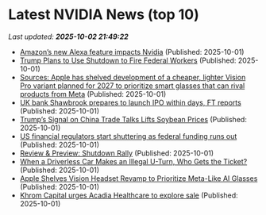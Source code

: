 # Latest NVIDIA News (top 10)
_Last updated: **2025-10-02 21:49:22**_

- [Amazon’s new Alexa feature impacts Nvidia](https://biztoc.com/x/9f7f13bc68fd34f4) (Published: 2025-10-01)
- [Trump Plans to Use Shutdown to Fire Federal Workers](https://biztoc.com/x/76b37aa571f1db82) (Published: 2025-10-01)
- [Sources: Apple has shelved development of a cheaper, lighter Vision Pro variant planned for 2027 to prioritize smart glasses that can rival products from Meta](https://biztoc.com/x/5b319fb34fecb9b1) (Published: 2025-10-01)
- [UK bank Shawbrook prepares to launch IPO within days, FT reports](https://biztoc.com/x/de394e862cc18b10) (Published: 2025-10-01)
- [Trump’s Signal on China Trade Talks Lifts Soybean Prices](https://biztoc.com/x/4cc6510dae4f24e0) (Published: 2025-10-01)
- [US financial regulators start shuttering as federal funding runs out](https://biztoc.com/x/94333372fa706564) (Published: 2025-10-01)
- [Review & Preview: Shutdown Rally](https://biztoc.com/x/0435ab8c7a09a7b4) (Published: 2025-10-01)
- [When a Driverless Car Makes an Illegal U-Turn, Who Gets the Ticket?](https://biztoc.com/x/2bdf420222842d48) (Published: 2025-10-01)
- [Apple Shelves Vision Headset Revamp to Prioritize Meta-Like AI Glasses](https://biztoc.com/x/63da37611e6386ec) (Published: 2025-10-01)
- [Khrom Capital urges Acadia Healthcare to explore sale](https://biztoc.com/x/cd95b9852bd405a5) (Published: 2025-10-01)
